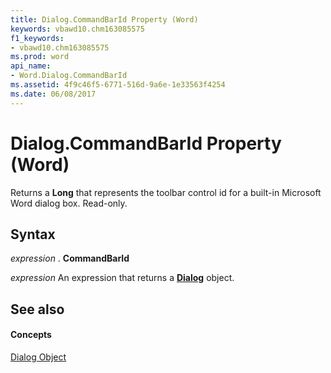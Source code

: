 ```yaml
---
title: Dialog.CommandBarId Property (Word)
keywords: vbawd10.chm163085575
f1_keywords:
- vbawd10.chm163085575
ms.prod: word
api_name:
- Word.Dialog.CommandBarId
ms.assetid: 4f9c46f5-6771-516d-9a6e-1e33563f4254
ms.date: 06/08/2017
---
```



# Dialog.CommandBarId Property (Word)

Returns a **Long** that represents the toolbar control id for a built-in Microsoft Word dialog box. Read-only.


## Syntax

 _expression_ . **CommandBarId**

 _expression_ An expression that returns a **[Dialog](dialog-object-word.md)** object.


## See also


#### Concepts


[Dialog Object](dialog-object-word.md)


